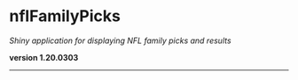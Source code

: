 # nflFamilyPicks

*Shiny application for displaying NFL family picks and results*

**version 1.20.0303**

----------

